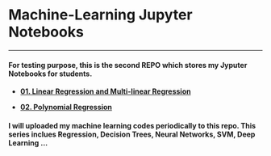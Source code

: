 # Machine-Learning Jupyter Notebooks
---
#### For testing purpose, this is the second REPO which stores my Jyputer Notebooks for students.
  
  * **[01. Linear Regression and Multi-linear Regression](https://github.com/CFSun/Machine_Learning/blob/master/01.%20Linear%20Regression%20and%20Multi-linear%20Regression.ipynb )**
 
 * **[02. Polynomial Regression](https://github.com/CFSun/Machine_Learning/blob/master/02.%20Polynomial%20Regression.ipynb)**
 
 
 
 #### I will uploaded my machine learning codes periodically to this repo. This series inclues Regression, Decision Trees, Neural Networks, SVM, Deep Learning ... 
